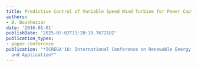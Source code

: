 ```yaml
---
title: Predictive Control of Variable Speed Wind Turbine for Power Capture Optimization
authors:
- B. Boukhezzar
date: '2016-01-01'
publishDate: '2025-05-02T11:20:19.767218Z'
publication_types:
- paper-conference
publication: "*ICREGA'16: International Conference on Renewable Energy Generation
  and Application*"
---
```

